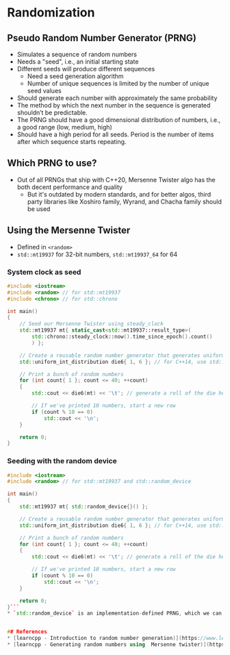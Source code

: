 # Randomization
## Pseudo Random Number Generator (PRNG)
* Simulates a sequence of random numbers
* Needs a "seed", i.e., an initial starting state
* Different seeds will produce different sequences
    * Need a seed generation algorithm 
    * Number of unique sequences is limited by the number of unique seed values
* Should generate each number with approximately the same probability
* The method by which the next number in the sequence is generated shouldn’t be predictable.
* The PRNG should have a good dimensional distribution of numbers, i.e., a good range (low, medium, high)
* Should have a high period for all seeds. Period is the number of items after which sequence starts repeating.

## Which PRNG to use?
* Out of all PRNGs that ship with C++20, Mersenne Twister algo has the both decent performance and quality
    * But it's outdated by modern standards, and for better algos, third party libraries like Xoshiro family, Wyrand, and Chacha family should be used

## Using the Mersenne Twister
* Defined in `<random>`
* `std::mt19937` for 32-bit numbers, `std::mt19937_64` for 64

### System clock as seed
```cpp
#include <iostream>
#include <random> // for std::mt19937
#include <chrono> // for std::chrono

int main()
{
	// Seed our Mersenne Twister using steady_clock
	std::mt19937 mt{ static_cast<std::mt19937::result_type>(
		std::chrono::steady_clock::now().time_since_epoch().count()
		) };

	// Create a reusable random number generator that generates uniform numbers between 1 and 6
	std::uniform_int_distribution die6{ 1, 6 }; // for C++14, use std::uniform_int_distribution<> die6{ 1, 6 };

	// Print a bunch of random numbers
	for (int count{ 1 }; count <= 40; ++count)
	{
		std::cout << die6(mt) << '\t'; // generate a roll of the die here

		// If we've printed 10 numbers, start a new row
		if (count % 10 == 0)
			std::cout << '\n';
	}

	return 0;
}
```

### Seeding with the random device
```cpp
#include <iostream>
#include <random> // for std::mt19937 and std::random_device

int main()
{
	std::mt19937 mt{ std::random_device{}() };

	// Create a reusable random number generator that generates uniform numbers between 1 and 6
	std::uniform_int_distribution die6{ 1, 6 }; // for C++14, use std::uniform_int_distribution<> die6{ 1, 6 };

	// Print a bunch of random numbers
	for (int count{ 1 }; count <= 40; ++count)
	{
		std::cout << die6(mt) << '\t'; // generate a roll of the die here

		// If we've printed 10 numbers, start a new row
		if (count % 10 == 0)
			std::cout << '\n';
	}

	return 0;
}```
* `std::random_device` is an implementation-defined PRNG, which we can use as the seed value for the Mersenne Twister PRNG. Don't use it on architectures that do not have a properly implemented random_device.


## References
* [learncpp - Introduction to random number generation)](https://www.learncpp.com/cpp-tutorial/introduction-to-random-number-generation/)
* [learncpp - Generating random numbers using  Mersenne twister)](https://www.learncpp.com/cpp-tutorial/generating-random-numbers-using-mersenne-twister/)
